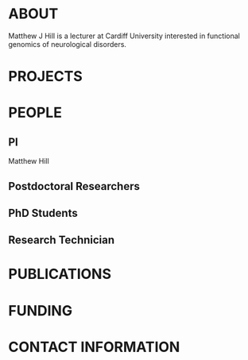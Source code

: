 # ABOUT

Matthew J Hill is a lecturer at Cardiff University interested in functional genomics of neurological disorders. 

# PROJECTS

# PEOPLE
## PI
Matthew Hill

## Postdoctoral Researchers

## PhD Students

## Research Technician

# PUBLICATIONS

# FUNDING

# CONTACT INFORMATION
